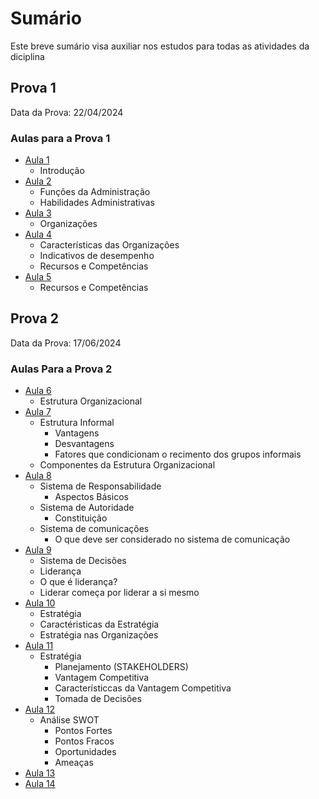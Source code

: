 # Sumário

Este breve sumário visa auxiliar nos estudos para todas as atividades da diciplina

## Prova 1

Data da Prova: 22/04/2024

### Aulas para a Prova 1

- [Aula 1](Aulas/01.md)
  - Introdução
- [Aula 2](Aulas/02.md)
  - Funções da Administração
  - Habilidades Administrativas
- [Aula 3](Aulas/03.md)
  - Organizações
- [Aula 4](Aulas/04.md)
  - Características das Organizações
  - Indicativos de desempenho
  - Recursos e Competências
- [Aula 5](Aulas/05.md)
  - Recursos e Competências

## Prova 2

Data da Prova: 17/06/2024

### Aulas Para a Prova 2

- [Aula 6](Aulas/06.md)
  - Estrutura Organizacional
- [Aula 7](Aulas/07.md)
  - Estrutura Informal
    - Vantagens
    - Desvantagens
    - Fatores que condicionam o recimento dos grupos informais
  - Componentes da Estrutura Organizacional
- [Aula 8](Aulas/08.md)
  - Sistema de Responsabilidade
    - Aspectos Básicos
  - Sistema de Autoridade
    - Constituição
  - Sistema de comunicações
    - O que deve ser considerado no sistema de comunicação
- [Aula 9](Aulas/09.md)
  - Sistema de Decisões
  - Liderança
  - O que é liderança?
  - Liderar começa por liderar a si mesmo
- [Aula 10](Aulas/10.md)
  - Estratégia
  - Caractéristicas da Estratégia
  - Estratégia nas Organizações
- [Aula 11](Aulas/11.md)
  - Estratégia
    - Planejamento (STAKEHOLDERS)
    - Vantagem Competitiva
    - Característiccas da Vantagem Competitiva
    - Tomada de Decisões
- [Aula 12](Aulas/12.md)
  - Análise SWOT
    - Pontos Fortes
    - Pontos Fracos
    - Oportunidades
    - Ameaças
- [Aula 13](Aulas/13.md)
- [Aula 14](Aulas/14.md)
